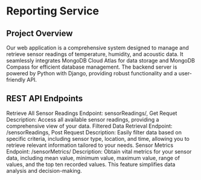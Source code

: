 # Reporting Service 
## Project Overview
Our web application is a comprehensive system designed to manage and retrieve sensor readings of temperature, humidity, and acoustic data. It seamlessly integrates MongoDB Cloud Atlas for data storage and MongoDB Compass for efficient database management. The backend server is powered by Python with Django, providing robust functionality and a user-friendly API.
## REST API Endpoints
Retrieve All Sensor Readings
Endpoint: sensorReadings/, Get Requet
Description: Access all available sensor readings, providing a comprehensive view of your data.
Filtered Data Retrieval
Endpoint: /sensorReadings, Post Request
Description: Easily filter data based on specific criteria, including sensor type, location, and time, allowing you to retrieve relevant information tailored to your needs.
Sensor Metrics
Endpoint: /sensorMetrics/
Description: Obtain vital metrics for your sensor data, including mean value, minimum value, maximum value, range of values, and the top ten recorded values. This feature simplifies data analysis and decision-making.
